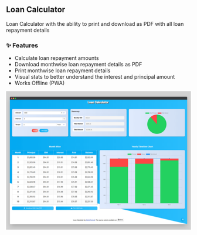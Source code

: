 ## Loan Calculator

Loan Calculator with the ability to print and download as PDF with all loan repayment details

### :sparkles: Features

- Calculate loan repayment amounts
- Download monthwise loan repayment details as PDF
- Print monthwise loan repayment details
- Visual stats to better understand the interest and principal amount
- Works Offline (PWA)

[![loan calculator app screenshot](readme/loan_calculator_screenshot_1.png "Loan Calculator App Screenshot")](https://abdulsamad.github.io/loan_calculator)
